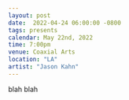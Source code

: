 ```yaml
---
layout: post
date:  2022-04-24 06:00:00 -0800
tags: presents
calendar: May 22nd, 2022
time: 7:00pm
venue: Coaxial Arts
location: "LA"
artist: "Jason Kahn"
---
```


blah blah
